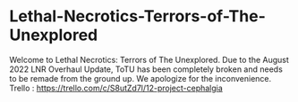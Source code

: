 # Lethal-Necrotics-Terrors-of-The-Unexplored
Welcome to Lethal Necrotics: Terrors of The Unexplored.
Due to the August 2022 LNR Overhaul Update, ToTU has been completely broken and needs to be remade from the ground up.
We apologize for the inconvenience.
Trello : https://trello.com/c/S8utZd7l/12-project-cephalgia
